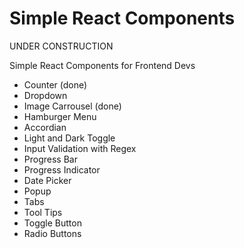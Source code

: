 # Simple React Components

UNDER CONSTRUCTION

Simple React Components for Frontend Devs

- Counter (done)
- Dropdown
- Image Carrousel (done)
- Hamburger Menu
- Accordian
- Light and Dark Toggle
- Input Validation with Regex
- Progress Bar
- Progress Indicator
- Date Picker
- Popup
- Tabs
- Tool Tips
- Toggle Button
- Radio Buttons
